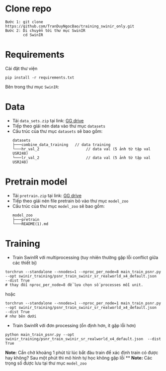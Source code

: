 # Clone repo
```
Bước 1: git clone https://github.com/TranDuyNgocBao/training_swinir_only.git
Bước 2: Di chuyển tới thư mục SwinIR
        cd SwinIR
```

# Requirements
Cài đặt thư viện
```
pip install -r requirements.txt
```

Bên trong thư mục `SwinIR`:
# Data
* Tải `data_sets.zip` tại link: [GG drive](https://drive.google.com/file/d/1VQJonF_wdOHQV-ZLzKVvfwT9GW5X_mgA/view?usp=sharing)
* Tiếp theo giải nén data vào thư mục `datasets`
* Cấu trúc của thư mục `datasets` sẽ bao gồm:
    ```
    datasets
    ├───combine_data_training   // data training
    └───hr_val_2                     // data val (5 ảnh từ tập val USR248)
    └───lr_val_2                     // data val (5 ảnh từ tập val USR248)
    ```

# Pretrain model
* Tải `pretrain.zip` tại link: [GG drive](https://drive.google.com/file/d/1BCGK1KDacNaz_AATHEEXUMq729WJYfu9/view?usp=sharing)
* Tiếp theo giải nén file pretrain bỏ vào thư mục `model_zoo`
* Cấu trúc của thư mục `model_zoo` sẽ bao gồm:
    ```
    model_zoo
    ├───pretrain
    └───README(1).md
    ```
# Training

* Train SwinIR với multiprocessing (tuy nhiên thường gặp lỗi conflict giữa các thiết bị)
```
torchrun --standalone --nnodes=1 --nproc_per_node=8 main_train_psnr.py --opt swinir_training/psnr_train_swinir_sr_realworld_x4_default.json  --dist True
# thay đổi nproc_per_node=8 để lựa chọn số processes mỗi unit.
```
hoặc
```
torchrun --standalone --nnodes=1 --nproc_per_node=1 main_train_psnr.py --opt swinir_training/psnr_train_swinir_sr_realworld_x4_default.json  --dist True
# như bên dưới
```
* Train SwinIR với đơn processing (ổn định hơn, ít gặp lỗi hơn)
```
python main_train_psnr.py --opt swinir_training/psnr_train_swinir_sr_realworld_x4_default.json  --dist True
```

**Note:** Cần chờ khoảng 1 phút từ lúc bắt đàu train để xác định train có được hay không? Sau một phút thì mô hình tự học không gặp lỗi **
**Note:** Các trọng số được lưu tại thư mục `model_zoo`
